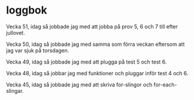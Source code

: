 # loggbok

Vecka 51, idag så jobbade jag med att jobba på prov 5, 6  och 7 till efter jullovet. 

Vecka 50, idag så jobbade jag med samma som förra veckan eftersom att jag var sjuk på torsdagen.

Vecka 49, idag så jobbade jag med att plugga på test 5 och test 6.

Vecka 48, idag så jobbar jag med funktioner och pluggar inför test 4 och 6.

Vecka 45, idag så jobbade jag med att skriva for-slingor och for-each-slingar.
